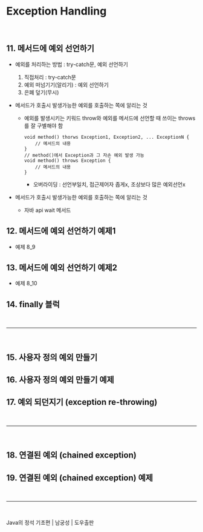 # **Exception Handling**
  
<br>
    
## 11. 메서드에 예외 선언하기
- 예외를 처리하는 방법 : try-catch문, 예외 선언하기
    1. 직접처리 : try-catch문
    2. 예외 떠넘기기(알리기) : 예외 선언하기
    3. 은폐 덮기(무시)

- 메서드가 호출시 발생가능한 예외를 호출하는 쪽에 알리는 것
  - 예외를 발생시키는 키워드 throw와 예외를 메서드에 선언할 때 쓰이는 throws를 잘 구별해야 함
    ```
    void method() thorws Exception1, Exception2, ... ExceptionN {
        // 메서드의 내용
    }
    // method()에서 Exception과 그 자손 예외 발생 가능
    void method() throws Exception {
        // 메서드의 내용
    }
    ```
    - 오버라이딩 : 선언부일치, 접근제어자 좁게x, 조상보다 많은 예외선언x

- 메서드가 호출시 발생가능한 예외를 호출하는 쪽에 알리는 것
  - 자바 api wait 메서드 
## 12. 메서드에 예외 선언하기 예제1
- 예제 8_9
## 13. 메서드에 예외 선언하기 예제2
- 예제 8_10
## 14. finally 블럭

<br>
<hr>
<br>


## 15. 사용자 정의 예외 만들기
## 16. 사용자 정의 예외 만들기 예제
## 17. 예외 되던지기 (exception re-throwing)

<br>
<hr>
<br>


## 18. 연결된 예외 (chained exception)
## 19. 연결된 예외 (chained exception) 예제

<br>
<hr>
<br>

Java의 정석 기초편 | 남궁성 | 도우출판